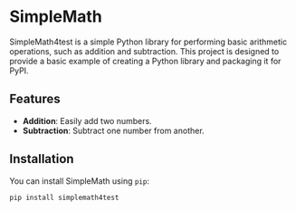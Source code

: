 # SimpleMath

SimpleMath4test is a simple Python library for performing basic arithmetic operations, such as addition and subtraction. This project is designed to provide a basic example of creating a Python library and packaging it for PyPI.

## Features

- **Addition**: Easily add two numbers.
- **Subtraction**: Subtract one number from another.

## Installation

You can install SimpleMath using `pip`:

```bash
pip install simplemath4test


